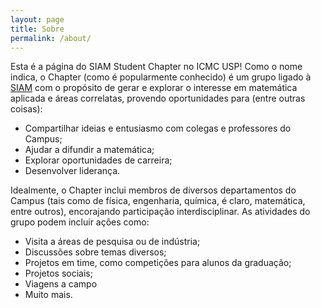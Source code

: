 ```yaml
---
layout: page
title: Sobre
permalink: /about/
---
```


Esta é a página do SIAM Student Chapter no ICMC USP! Como o nome indica, o Chapter (como é
popularmente conhecido) é um grupo ligado à [SIAM](www.siam.org) com o propósito de gerar e explorar o interesse em matemática aplicada e áreas correlatas, provendo oportunidades para (entre outras coisas):
* Compartilhar ideias e entusiasmo com colegas e professores do Campus;
* Ajudar a difundir a matemática;
* Explorar oportunidades de carreira;
* Desenvolver liderança.

Idealmente, o Chapter inclui membros de diversos departamentos do Campus (tais como de física,
engenharia, química, é claro, matemática, entre outros), encorajando participação interdisciplinar.
As atividades do grupo podem incluir ações como:
* Visita a áreas de pesquisa ou de indústria;
* Discussões sobre temas diversos;
* Projetos em time, como competições para alunos da graduação;
* Projetos sociais;
* Viagens a campo
* Muito mais.
